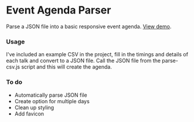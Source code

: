# Event Agenda Parser

Parse a JSON file into a basic responsive event agenda. [View demo](https://agenda-parser.danielcanetti.com/).

### Usage

I've included an example CSV in the project, fill in the timings and details of each talk and convert to a JSON file. Call the JSON file from the parse-csv.js script and this will create the agenda.

### To do

- Automatically parse JSON file
- Create option for multiple days
- Clean up styling
- Add favicon